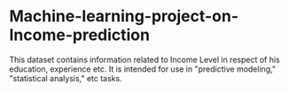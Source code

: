 # Machine-learning-project-on-Income-prediction
This dataset contains information related to Income Level in respect of his education, experience etc. It is intended for use in  "predictive modeling," "statistical analysis," etc tasks.
